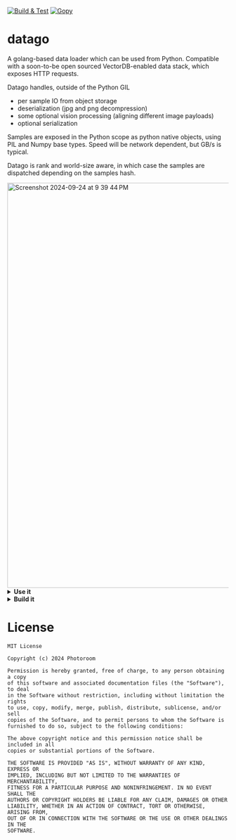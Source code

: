 [![Build & Test](https://github.com/Photoroom/datago/actions/workflows/go.yml/badge.svg)](https://github.com/Photoroom/datago/actions/workflows/go.yml)
[![Gopy](https://github.com/Photoroom/datago/actions/workflows/gopy.yml/badge.svg)](https://github.com/Photoroom/datago/actions/workflows/gopy.yml)

datago
======

A golang-based data loader which can be used from Python. Compatible with a soon-to-be open sourced VectorDB-enabled data stack, which exposes HTTP requests.

Datago handles, outside of the Python GIL
- per sample IO from object storage
- deserialization (jpg and png decompression)
- some optional vision processing (aligning different image payloads)
- optional serialization

Samples are exposed in the Python scope as python native objects, using PIL and Numpy base types.
Speed will be network dependent, but GB/s is typical.

Datago is rank and world-size aware, in which case the samples are dispatched depending on the samples hash.

<img width="922" alt="Screenshot 2024-09-24 at 9 39 44 PM" src="https://github.com/user-attachments/assets/b58002ce-f961-438b-af72-9e1338527365">


<details> <summary><strong>Use it</strong></summary>

Use the package from Python
---------------------------

```python
from datago import datago

config = datago.GetDefaultConfig()
# Check out the config fields, plenty of option to specify your DB query and optimize performance

client = datago.GetClient(config)
client.Start()  # This can be done early for convenience, not mandatory (can fetch samples while models are instanciated for intance)

for _ in range(10):
    sample = client.GetSample() # This start the client if not previously done, in that case latency for the first sample is higher
```

Please note that the image buffers will be passed around as raw pointers, they can be re-interpreted in python with the attached helpers


Match the raw exported buffers with typical python types
--------------------------------------------------------

See helper functions provided in `polyglot.py`, should be self explanatory

</details><details> <summary><strong>Build it</strong></summary>

Install deps
------------

```bash
$ sudo apt install golang libjpeg-turbo8-dev libvips-dev
$ sudo ldconfig
```

Build a benchmark CLI
---------------------

From the root of this project `datago_src`:

```bash
$ go build cmd/main/main.go
```

Running it:

```bash
$ ./main --help` will tell you all about it
```

Running it with additional sanity checks

```bash
$ go run -race cmd/main/main.go
```

Run the go test suite
---------------------

From the src folder

```bash
$ go test -v tests/client_test.go
```

Refresh the python package and its binaries
-------------------------------------------

- Install the dependencies as detailed in the next point
- Run the `generate_python_package.sh` script

Generate the python package binaries manually
---------------------------------------------

```bash
$ python3 -m pip install pybindgen
$ go install golang.org/x/tools/cmd/goimports@latest
$ go install github.com/go-python/gopy@latest
$ go install golang.org/x/image/draw
```

NOTE:
- you may need to add `~/go/bin` to your PATH so that gopy is found.
- - Either `export PATH=$PATH:~/go/bin` or add it to your .bashrc
- you may need this to make sure that LDD looks at the current folder `export LD_LIBRARY_PATH=$LD_LIBRARY_PATH:.`

then from the /pkg folder:

```bash
$ gopy pkg -author="Photoroom" -email="team@photoroom.com" -url="" -name="datago" -version="0.0.1" .
```

then you can `pip install -e .` from here.


Update the pypi release (maintainers)
-------------------------------------
```
python3 setup.py sdist
python3 -m twine upload dist/* --verbose
```
</details>


License
=======
    MIT License

    Copyright (c) 2024 Photoroom

    Permission is hereby granted, free of charge, to any person obtaining a copy
    of this software and associated documentation files (the "Software"), to deal
    in the Software without restriction, including without limitation the rights
    to use, copy, modify, merge, publish, distribute, sublicense, and/or sell
    copies of the Software, and to permit persons to whom the Software is
    furnished to do so, subject to the following conditions:

    The above copyright notice and this permission notice shall be included in all
    copies or substantial portions of the Software.

    THE SOFTWARE IS PROVIDED "AS IS", WITHOUT WARRANTY OF ANY KIND, EXPRESS OR
    IMPLIED, INCLUDING BUT NOT LIMITED TO THE WARRANTIES OF MERCHANTABILITY,
    FITNESS FOR A PARTICULAR PURPOSE AND NONINFRINGEMENT. IN NO EVENT SHALL THE
    AUTHORS OR COPYRIGHT HOLDERS BE LIABLE FOR ANY CLAIM, DAMAGES OR OTHER
    LIABILITY, WHETHER IN AN ACTION OF CONTRACT, TORT OR OTHERWISE, ARISING FROM,
    OUT OF OR IN CONNECTION WITH THE SOFTWARE OR THE USE OR OTHER DEALINGS IN THE
    SOFTWARE.
